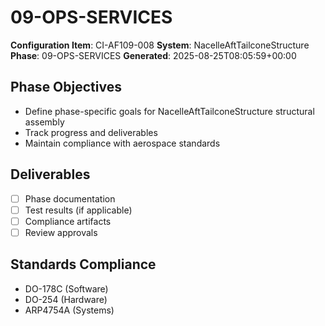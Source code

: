 # 09-OPS-SERVICES

**Configuration Item**: CI-AF109-008
**System**: NacelleAftTailconeStructure
**Phase**: 09-OPS-SERVICES
**Generated**: 2025-08-25T08:05:59+00:00

## Phase Objectives
- Define phase-specific goals for NacelleAftTailconeStructure structural assembly
- Track progress and deliverables
- Maintain compliance with aerospace standards

## Deliverables
- [ ] Phase documentation
- [ ] Test results (if applicable)
- [ ] Compliance artifacts
- [ ] Review approvals

## Standards Compliance
- DO-178C (Software)
- DO-254 (Hardware)
- ARP4754A (Systems)

